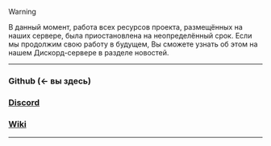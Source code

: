 > [!WARNING]  
> В данный момент, работа всех ресурсов проекта, размещённых на наших сервере, была приостановлена на неопределённый срок. Если мы продолжим свою работу в будущем, Вы сможете узнать об этом на нашем Дискорд-сервере в разделе новостей.
---
### Github (← вы здесь)
### [Discord](https://discord.gg/F7GgD86Pvf)
### [Wiki](https://wiki.proxima.fun/wiki/)
---
